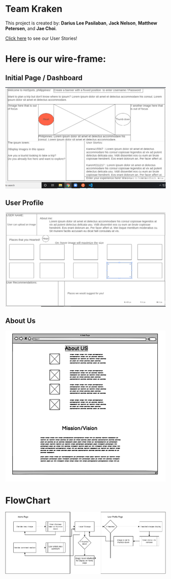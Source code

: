 # Team Kraken

This project is created by:
**Darius Lee Pasilaban**, 
**Jack Nelson**,
**Matthew Petersen**,
 and **Jae Choi**.

[Click here](UserStories.md) to see our User Stories!


# Here is our wire-frame:

## Initial Page / Dashboard
<img src="images/HomePage.PNG">

## User Profile
<img src="images/userPage.PNG">

## About Us
<img src="images/aboutUs.png">


# FlowChart
<img src="images/FlowChart.png">